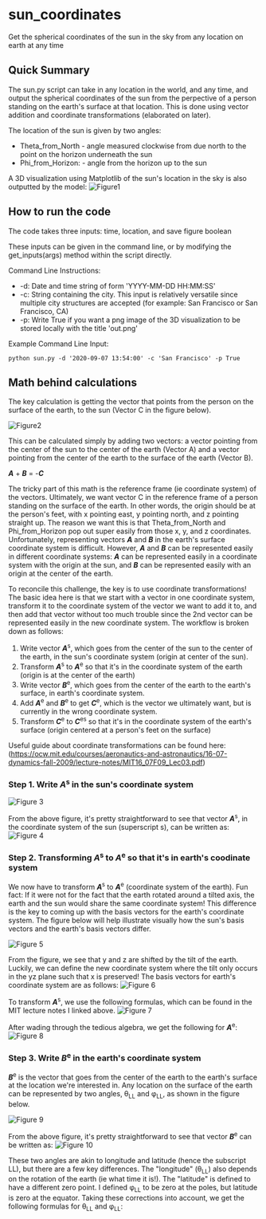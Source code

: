 # sun_coordinates
Get the spherical coordinates of the sun in the sky from any location on earth at any time

## Quick Summary
The sun.py script can take in any location in the world, and any time, and output the spherical coordinates of the sun from the perpective of a person standing on the earth's surface at that location. This is done using vector addition and coordinate transformations (elaborated on later).

The location of the sun is given by two angles:
* Theta_from_North - angle measured clockwise from due north to the point on the horizon underneath the sun
* Phi_from_Horizon: - angle from the horizon up to the sun

A 3D visualization using Matplotlib of the sun's location in the sky is also outputted by the model:
![Figure1](Figures/figure1.png)

## How to run the code
The code takes three inputs: time, location, and save figure boolean

These inputs can be given in the command line, or by modifying the get_inputs(args) method within the script directly.

Command Line Instructions:
* -d: Date and time string of form 'YYYY-MM-DD HH:MM:SS'
* -c: String containing the city. This input is relatively versatile since multiple city structures are accepted (for example: San Francisco or San Francisco, CA)
* -p: Write True if you want a png image of the 3D visualization to be stored locally with the title 'out.png'

Example Command Line Input:

```
python sun.py -d '2020-09-07 13:54:00' -c 'San Francisco' -p True
```

## Math behind calculations

The key calculation is getting the vector that points from the person on the surface of the earth, to the sun (Vector C in the figure below). 

![Figure2](Figures/figure2.png)

This can be calculated simply by adding two vectors: a vector pointing from the center of the sun to the center of the earth (Vector A) and a vector pointing from the center of the earth to the surface of the earth (Vector B).

_**A**_ + _**B**_ = -_**C**_ 

The tricky part of this math is the reference frame (ie coordinate system) of the vectors. Ultimately, we want vector C in the reference frame of a person standing on the surface of the earth. In other words, the origin should be at the person's feet, with x pointing east, y pointing north, and z pointing straight up. The reason we want this is that Theta_from_North and Phi_from_Horizon pop out super easily from those x, y, and z coordinates. Unfortunately, representing vectors _**A**_ and _**B**_ in the earth's surface coordinate system is difficult. However, _**A**_ and _**B**_ can be represented easily in different coordinate systems: _**A**_ can be represented easily in a coordinate system with the origin at the sun, and _**B**_ can be represented easily with an origin at the center of the earth.

To reconcile this challenge, the key is to use coordinate transformations! The basic idea here is that we start with a vector in one coordinate system, transform it to the coordinate system of the vector we want to add it to, and then add that vector without too much trouble since the 2nd vector can be represented easily in the new coordinate system. The workflow is broken down as follows:

1. Write vector _**A**_<sup>s</sup>, which goes from the center of the sun to the center of the earth, in the sun's coordinate system (origin at center of the sun).
2. Transform _**A**_<sup>s</sup> to _**A**_<sup>e</sup> so that it's in the coordinate system of the earth (origin is at the center of the earth)
3. Write vector _**B**_<sup>e</sup>, which goes from the center of the earth to the earth's surface, in earth's coordinate system.
4. Add _**A**_<sup>e</sup> and _**B**_<sup>e</sup> to get _**C**_<sup>e</sup>, which is the vector we ultimately want, but is currently in the wrong coordinate system.
5. Transform _**C**_<sup>e</sup> to _**C**_<sup>es</sup> so that it's in the coordinate system of the earth's surface (origin centered at a person's feet on the surface)

Useful guide about coordinate transformations can be found here:
(https://ocw.mit.edu/courses/aeronautics-and-astronautics/16-07-dynamics-fall-2009/lecture-notes/MIT16_07F09_Lec03.pdf)

### Step 1. Write _**A**_<sup>s</sup> in the sun's coordinate system

![Figure 3](Figures/figure3.png)

From the above figure, it's pretty straightforward to see that vector _**A**_<sup>s</sup>, in the coordinate system of the sun (superscript s), can be written as:
![Figure 4](Figures/figure4.png)

### Step 2. Transforming _**A**_<sup>s</sup> to _**A**_<sup>e</sup> so that it's in earth's coodinate system

We now have to transform _**A**_<sup>s</sup> to _**A**_<sup>e</sup> (coordinate system of the earth). Fun fact: If it were not for the fact that the earth rotated around a tilted axis, the earth and the sun would share the same coordinate system! This difference is the key to coming up with the basis vectors for the earth's coordinate system. The figure below will help illustrate visually how the sun's basis vectors and the earth's basis vectors differ.

![Figure 5](Figures/figure5.png)

From the figure, we see that y and z are shifted by the tilt of the earth. Luckily, we can define the new coordinate system where the tilt only occurs in the yz plane such that x is preserved! The basis vectors for earth's coordinate system are as follows:
![Figure 6](Figures/figure6.png)

To transform _**A**_<sup>s</sup>, we use the following formulas, which can be found in the MIT lecture notes I linked above.
![Figure 7](Figures/figure7.png)

After wading through the tedious algebra, we get the following for _**A**_<sup>e</sup>:
![Figure 8](Figures/figure8.png)

### Step 3. Write _**B**_<sup>e</sup> in the earth's coordinate system

_**B**_<sup>e</sup> is the vector that goes from the center of the earth to the earth's surface at the location we're interested in. Any location on the surface of the earth can be represented by two angles, &theta;<sub>LL</sub> and &phi;<sub>LL</sub>, as shown in the figure below. 

![Figure 9](Figures/figure9.png)

From the above figure, it's pretty straightforward to see that vector _**B**_<sup>e</sup> can be written as:
![Figure 10](Figures/figure9.png)










These two angles are akin to longitude and latitude (hence the subscript LL), but there are a few key differences. The "longitude" (&theta;<sub>LL</sub>) also depends on the rotation of the earth (ie what time it is!). The "latitude" is defined to have a different zero point. I defined &phi;<sub>LL</sub> to be zero at the poles, but latitude is zero at the equator. Taking these corrections into account, we get the following formulas for &theta;<sub>LL</sub> and &phi;<sub>LL</sub>:












